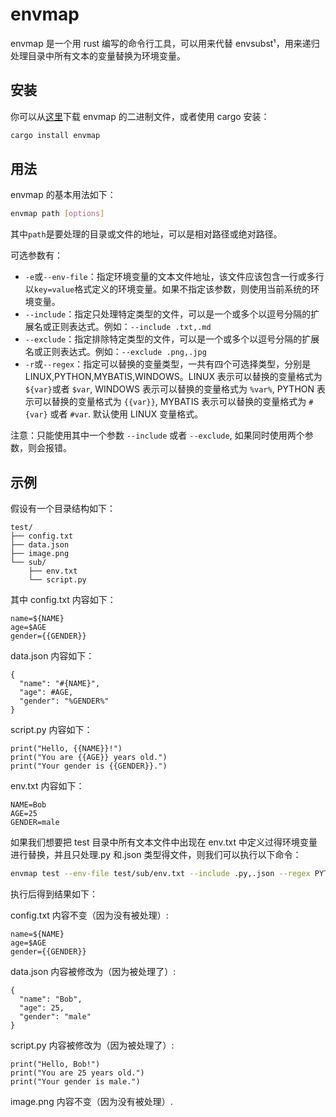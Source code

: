 # envmap

envmap 是一个用 rust 编写的命令行工具，可以用来代替 envsubst¹，用来递归处理目录中所有文本的变量替换为环境变量。

## 安装

你可以从[这里](https://github.com/padeyao4/envmap/releases)下载 envmap 的二进制文件，或者使用 cargo 安装：

```bash
cargo install envmap
```

## 用法

envmap 的基本用法如下：

```bash
envmap path [options]
```

其中`path`是要处理的目录或文件的地址，可以是相对路径或绝对路径。

可选参数有：

- `-e`或`--env-file`：指定环境变量的文本文件地址，该文件应该包含一行或多行以`key=value`格式定义的环境变量。如果不指定该参数，则使用当前系统的环境变量。
- `--include`：指定只处理特定类型的文件，可以是一个或多个以逗号分隔的扩展名或正则表达式。例如：`--include .txt,.md`
- `--exclude`：指定排除特定类型的文件，可以是一个或多个以逗号分隔的扩展名或正则表达式。例如：`--exclude .png,.jpg`
- `-r`或`--regex`：指定可以替换的变量类型，一共有四个可选择类型，分别是 LINUX,PYTHON,MYBATIS,WINDOWS。LINUX 表示可以替换的变量格式为`${var}`或者 `$var`, WINDOWS 表示可以替换的变量格式为 `%var%`, PYTHON 表示可以替换的变量格式为 `{{var}}`, MYBATIS 表示可以替换的变量格式为 `#{var}` 或者 `#var`. 默认使用 LINUX 变量格式。

注意：只能使用其中一个参数 `--include` 或者 `--exclude`, 如果同时使用两个参数，则会报错。

## 示例

假设有一个目录结构如下：

```text
test/
├── config.txt
├── data.json
├── image.png
└── sub/
    ├── env.txt
    └── script.py
```

其中 config.txt 内容如下：

```text
name=${NAME}
age=$AGE
gender={{GENDER}}
```

data.json 内容如下：

```text
{
  "name": "#{NAME}",
  "age": #AGE,
  "gender": "%GENDER%"
}
```

script.py 内容如下：

```text
print("Hello, {{NAME}}!")
print("You are {{AGE}} years old.")
print("Your gender is {{GENDER}}.")
```

env.txt 内容如下：

```text
NAME=Bob
AGE=25
GENDER=male
```

如果我们想要把 test 目录中所有文本文件中出现在 env.txt 中定义过得环境变量进行替换，并且只处理.py 和.json 类型得文件，则我们可以执行以下命令：

```bash
envmap test --env-file test/sub/env.txt --include .py,.json --regex PYTHON
```

执行后得到结果如下：

config.txt 内容不变（因为没有被处理）:

```text
name=${NAME}
age=$AGE
gender={{GENDER}}
```

data.json 内容被修改为（因为被处理了）:

```text
{
  "name": "Bob",
  "age": 25,
  "gender": "male"
}
```

script.py 内容被修改为（因为被处理了）:

```text
print("Hello, Bob!")
print("You are 25 years old.")
print("Your gender is male.")
```

image.png 内容不变（因为没有被处理）.
